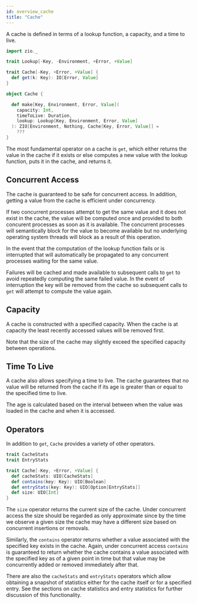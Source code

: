 ```yaml
---
id: overview_cache
title: "Cache"
---
```


A cache is defined in terms of a lookup function, a capacity, and a time to live.

```scala mdoc
import zio._

trait Lookup[-Key, -Environment, +Error, +Value]

trait Cache[-Key, +Error, +Value] {
  def get(k: Key): IO[Error, Value]
}

object Cache {

  def make[Key, Environment, Error, Value](
    capacity: Int,
    timeToLive: Duration,
    lookup: Lookup[Key, Environment, Error, Value]
  ): ZIO[Environment, Nothing, Cache[Key, Error, Value]] =
    ???
}
```

The most fundamental operator on a cache is `get`, which either returns the value in the cache if it exists or else computes a new value with the lookup function, puts it in the cache, and returns it.

## Concurrent Access

The cache is guaranteed to be safe for concurrent access. In addition, getting a value from the cache is efficient under concurrency.

If two concurrent processes attempt to get the same value and it does not exist in the cache, the value will be computed once and provided to both concurent processes as soon as it is available. The concurrent processes will semantically block for the value to become available but no underlying operating system threads will block as a result of this operation.

In the event that the computation of the lookup function fails or is interrupted that will automatically be propagated to any concurrent processes waiting for the same value.

Failures will be cached and made available to subsequent calls to `get` to avoid repeatedly computing the same failed value. In the event of interruption the key will be removed from the cache so subsequent calls to `get` will attempt to compute the value again.

## Capacity

A cache is constructed with a specified capacity. When the cache is at capacity the least recently accessed values will be removed first.

Note that the size of the cache may slightly exceed the specified capacity between operations.

## Time To Live

A cache also allows specifying a time to live. The cache guarantees that no value will be returned from the cache if its age is greater than or equal to the specified time to live.

The age is calculated based on the interval between when the value was loaded in the cache and when it is accessed.

## Operators

In addition to `get`, `Cache` provides a variety of other operators.

```scala mdoc:invisible
trait CacheStats
trait EntryStats
```

```scala mdoc:nest
trait Cache[-Key, +Error, +Value] {
  def cacheStats: UIO[CacheStats]
  def contains(key: Key): UIO[Boolean]
  def entryStats(key: Key): UIO[Option[EntryStats]]
  def size: UIO[Int]
}
```

The `size` operator returns the current size of the cache. Under concurrent access the size should be regarded as only approximate since by the time we observe a given size the cache may have a different size based on concurrent insertions or removals.

Similarly, the `contains` operator returns whether a value associated with the specified key exists in the cache. Again, under concurrent access `contains` is guaranteed to return whether the cache contains a value associated with the specified key as of a given point in time but that value may be concurrently added or removed immediately after that.

There are also the `cacheStats` and `entryStats` operators which allow obtaining a snapshot of statistics either for the cache itself or for a specified entry. See the sections on cache statistics and entry statistics for further discussion of this functionality.
